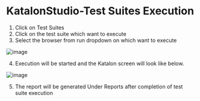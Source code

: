 # KatalonStudio-Test Suites Execution

1.	Click on Test Suites
2.	Click on the test suite which want to execute
3.	Select the browser from run dropdown on which want to execute

![image](https://user-images.githubusercontent.com/11056300/159277646-1c0d35ac-63ff-4961-a1c0-b7f629c63f4d.png)

4.	Execution will be started and the Katalon screen will look like below.

![image](https://user-images.githubusercontent.com/11056300/159277694-63d8b52f-b19e-4385-be49-cf396abfac73.png)

5.	The report will be generated Under Reports after completion of test suite execution
